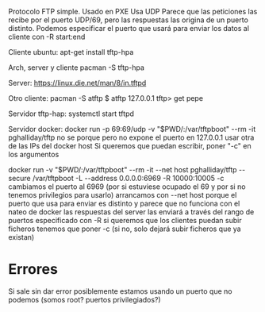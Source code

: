 Protocolo FTP simple. Usado en PXE
Usa UDP
Parece que las peticiones las recibe por el puerto UDP/69, pero las respuestas las origina de un puerto distinto.
Podemos especificar el puerto que usará para enviar los datos al cliente con -R start:end

Cliente ubuntu:
apt-get install tftp-hpa

Arch, server y cliente
pacman -S tftp-hpa

Server:
https://linux.die.net/man/8/in.tftpd


Otro cliente:
pacman -S atftp
$ atftp 127.0.0.1
tftp> get pepe


Servidor tftp-hap:
systemctl start tftpd

Servidor docker:
docker run -p 69:69/udp -v "$PWD/:/var/tftpboot" --rm -it pghalliday/tftp
  no se porque pero no expone el puerto en 127.0.0.1
  usar otra de las IPs del docker host
  Si queremos que puedan escribir, poner "-c" en los argumentos

docker run -v "$PWD/:/var/tftpboot" --rm -it --net host pghalliday/tftp --secure /var/tftpboot -L --address 0.0.0.0:6969 -R 10000:10005 -c
  cambiamos el puerto al 6969 (por si estuviese ocupado el 69 y por si no tenemos privilegios para usarlo)
  arrancamos con --net host porque el puerto que usa para enviar es distinto y parece que no funciona con el nateo de docker
  las respuestas del server las enviará a través del rango de puertos especificado con -R
  si queremos que los clientes puedan subir ficheros tenemos que poner -c (si no, solo dejará subir ficheros que ya existan)


# Errores
Si sale sin dar error posiblemente estamos usando un puerto que no podemos (somos root? puertos privilegiados?)
